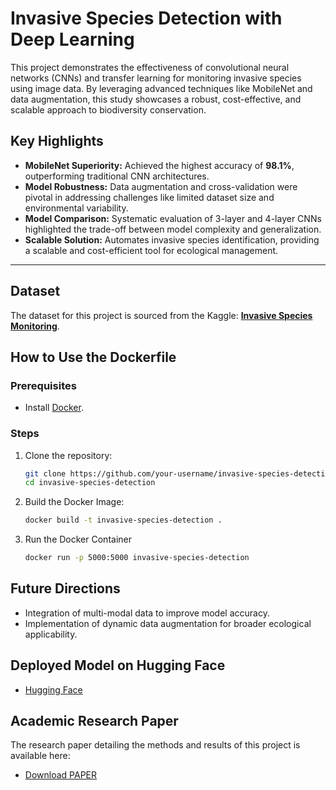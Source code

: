 # Invasive Species Detection with Deep Learning

This project demonstrates the effectiveness of convolutional neural networks (CNNs) and transfer learning for monitoring invasive species using image data. By leveraging advanced techniques like MobileNet and data augmentation, this study showcases a robust, cost-effective, and scalable approach to biodiversity conservation.

## Key Highlights
- **MobileNet Superiority:** Achieved the highest accuracy of **98.1%**, outperforming traditional CNN architectures.
- **Model Robustness:** Data augmentation and cross-validation were pivotal in addressing challenges like limited dataset size and environmental variability.
- **Model Comparison:** Systematic evaluation of 3-layer and 4-layer CNNs highlighted the trade-off between model complexity and generalization.
- **Scalable Solution:** Automates invasive species identification, providing a scalable and cost-efficient tool for ecological management.

---

## Dataset

The dataset for this project is sourced from the Kaggle: **[Invasive Species Monitoring](https://www.kaggle.com/competitions/invasive-species-monitoring/code)**. 


## How to Use the Dockerfile

### Prerequisites
- Install [Docker](https://docs.docker.com/get-docker/).

### Steps
1. Clone the repository:
   ```bash
   git clone https://github.com/your-username/invasive-species-detection.git
   cd invasive-species-detection
   ```
2. Build the Docker Image:
   ```bash
   docker build -t invasive-species-detection .
   ```
3. Run the Docker Container
   ```bash
   docker run -p 5000:5000 invasive-species-detection
   ```
   
## Future Directions
- Integration of multi-modal data to improve model accuracy.
- Implementation of dynamic data augmentation for broader ecological applicability.


## Deployed Model on Hugging Face
- [Hugging Face](https://huggingface.co/spaces/MohamedZakaria170/invasive-species-detection)


## Academic Research Paper

The research paper detailing the methods and results of this project is available here:

- [Download PAPER](docs/paper.pdf)


